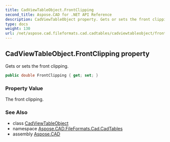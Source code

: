 ```yaml
---
title: CadViewTableObject.FrontClipping
second_title: Aspose.CAD for .NET API Reference
description: CadViewTableObject property. Gets or sets the front clipping
type: docs
weight: 130
url: /net/aspose.cad.fileformats.cad.cadtables/cadviewtableobject/frontclipping/
---
```

## CadViewTableObject.FrontClipping property

Gets or sets the front clipping.

```csharp
public double FrontClipping { get; set; }
```

### Property Value

The front clipping.

### See Also

* class [CadViewTableObject](../)
* namespace [Aspose.CAD.FileFormats.Cad.CadTables](../../../aspose.cad.fileformats.cad.cadtables/)
* assembly [Aspose.CAD](../../../)


